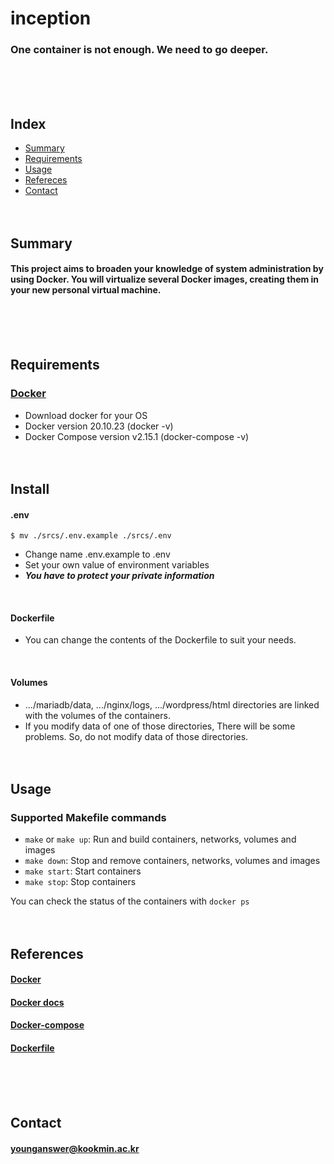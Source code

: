 # inception
### One container is not enough. We need to go deeper.
<br/><br/><br/>

## Index
* [Summary](#Summary)
* [Requirements](#Requirements)
* [Usage](#Usage)
* [Refereces](#References)
* [Contact](#Contact)
<br/><br/><br/>

## Summary
#### This project aims to broaden your knowledge of system administration by using Docker. You will virtualize several Docker images, creating them in your new personal virtual machine.
<br/><br/><br/>

## Requirements
### [Docker](https://www.docker.com)
* Download docker for your OS
* Docker version 20.10.23 (docker -v)
* Docker Compose version v2.15.1 (docker-compose -v)
<br/><br/><br/>

## Install
#### .env
	$ mv ./srcs/.env.example ./srcs/.env
* Change name .env.example to .env
* Set your own value of environment variables
* ***You have to protect your private information***
<br/>

#### Dockerfile
* You can change the contents of the Dockerfile to suit your needs.
<br/>

#### Volumes
* .../mariadb/data, .../nginx/logs, .../wordpress/html directories are linked with the volumes of the containers.
* If you modify data of one of those directories, There will be some problems. So, do not modify data of those directories.
<br/><br/><br/>

## Usage
### Supported Makefile commands
* `make` or `make up`: Run and build containers, networks, volumes and images
* `make down`: Stop and remove containers, networks, volumes and images
* `make start`: Start containers
* `make stop`: Stop containers

You can check the status of the containers with `docker ps`
<br/><br/><br/>

## References
#### [Docker](https://www.docker.com)
#### [Docker docs](https://docs.docker.com)
#### [Docker-compose](https://docs.docker.com/compose/compose-file/03-compose-file/)
#### [Dockerfile](https://docs.docker.com/engine/reference/builder/)
<br/><br/><br/>

## Contact
#### younganswer@kookmin.ac.kr